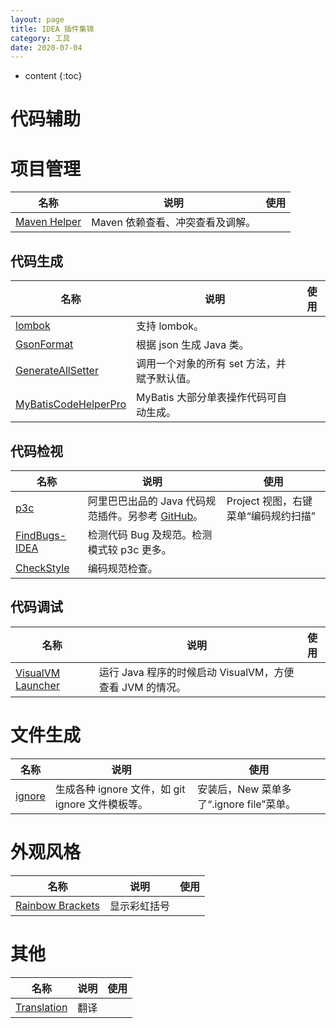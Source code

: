 ```yaml
---
layout: page
title: IDEA 插件集锦
category: 工具
date: 2020-07-04
---
```


* content
{:toc}

# 代码辅助

# 项目管理

| 名称                                                         | 说明                             | 使用 |
| ------------------------------------------------------------ | -------------------------------- | ---- |
| [Maven Helper](https://plugins.jetbrains.com/plugin/7179-maven-helper) | Maven 依赖查看、冲突查看及调解。 |      |

## 代码生成

| 名称                                                         | 说明                                        | 使用 |
| ------------------------------------------------------------ | ------------------------------------------- | ---- |
| [lombok](https://plugins.jetbrains.com/plugin/6317-lombok-plugin) | 支持 lombok。                               |      |
| [GsonFormat](https://plugins.jetbrains.com/plugin/7654-gsonformat) | 根据 json 生成 Java 类。                    |      |
| [GenerateAllSetter](https://plugins.jetbrains.com/plugin/9360-generateallsetter) | 调用一个对象的所有 set 方法，并赋予默认值。 |      |
| [MyBatisCodeHelperPro](https://plugins.jetbrains.com/plugin/9837-mybatiscodehelperpro) | MyBatis 大部分单表操作代码可自动生成。      |      |

## 代码检视

| 名称                                                         | 说明                                                         | 使用                                 |
| ------------------------------------------------------------ | ------------------------------------------------------------ | ------------------------------------ |
| [p3c](https://plugins.jetbrains.com/plugin/10046-alibaba-java-coding-guidelines) | 阿里巴巴出品的 Java 代码规范插件。另参考 [GitHub](https://github.com/alibaba/p3c/tree/master/idea-plugin)。 | Project 视图，右键菜单“编码规约扫描” |
| [FindBugs-IDEA](https://plugins.jetbrains.com/plugin/3847-findbugs-idea) | 检测代码 Bug 及规范。检测模式较 p3c 更多。                   |                                      |
| [CheckStyle](https://github.com/jshiell/checkstyle-idea)     | 编码规范检查。                                               |                                      |

## 代码调试

| 名称                                                         | 说明                                                     | 使用 |
| ------------------------------------------------------------ | -------------------------------------------------------- | ---- |
| [VisualVM Launcher](https://plugins.jetbrains.com/plugin/7115-visualvm-launcher) | 运行 Java 程序的时候启动 VisualVM，方便查看 JVM 的情况。 |      |

# 文件生成

| 名称                                                        | 说明                                             | 使用                                     |
| ----------------------------------------------------------- | ------------------------------------------------ | ---------------------------------------- |
| [ignore](https://plugins.jetbrains.com/plugin/7495--ignore) | 生成各种 ignore 文件，如 git ignore 文件模板等。 | 安装后，New 菜单多了“.ignore file”菜单。 |

# 外观风格

| 名称                                                         | 说明         | 使用 |
| ------------------------------------------------------------ | ------------ | ---- |
| [Rainbow Brackets](https://plugins.jetbrains.com/plugin/10080-rainbow-brackets) | 显示彩虹括号 |      |

# 其他

| 名称                                                         | 说明 | 使用 |
| ------------------------------------------------------------ | ---- | ---- |
| [Translation](https://plugins.jetbrains.com/plugin/8579-translation) | 翻译 |      |







